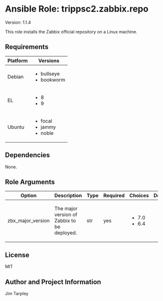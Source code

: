 <!-- BEGIN_ANSIBLE_DOCS -->

# Ansible Role: trippsc2.zabbix.repo
Version: 1.1.4

This role installs the Zabbix official repository on a Linux machine.

## Requirements

| Platform | Versions |
| -------- | -------- |
| Debian | <ul><li>bullseye</li><li>bookworm</li></ul> |
| EL | <ul><li>8</li><li>9</li></ul> |
| Ubuntu | <ul><li>focal</li><li>jammy</li><li>noble</li></ul> |

## Dependencies

None.

## Role Arguments
|Option|Description|Type|Required|Choices|Default|
|---|---|---|---|---|---|
| zbx_major_version | <p>The major version of Zabbix to be deployed.</p> | str | yes | <ul><li>7.0</li><li>6.4</li></ul> |  |


## License
MIT

## Author and Project Information
Jim Tarpley
<!-- END_ANSIBLE_DOCS -->

